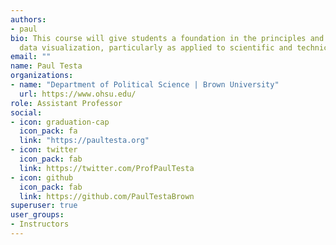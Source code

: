 ```yaml
---
authors:
- paul
bio: This course will give students a foundation in the principles and practice of
  data visualization, particularly as applied to scientific and technical data.
email: ""
name: Paul Testa
organizations:
- name: "Department of Political Science | Brown University"
  url: https://www.ohsu.edu/
role: Assistant Professor
social:
- icon: graduation-cap
  icon_pack: fa
  link: "https://paultesta.org"
- icon: twitter
  icon_pack: fab
  link: https://twitter.com/ProfPaulTesta
- icon: github
  icon_pack: fab
  link: https://github.com/PaulTestaBrown
superuser: true
user_groups:
- Instructors
---
```


